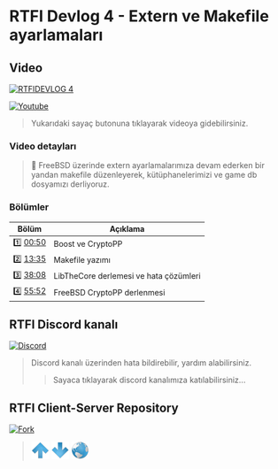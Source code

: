 # RTFI Devlog 4 - Extern ve Makefile ayarlamaları

## Video

[![RTFIDEVLOG 4](https://img.youtube.com/vi/2-YN1TcI6go/0.jpg)](https://youtu.be/2-YN1TcI6go)

[![Youtube](https://img.shields.io/youtube/views/2-YN1TcI6go?style=social&label=Görüntüleme)](https://youtu.be/2-YN1TcI6go)

> Yukarıdaki sayaç butonuna tıklayarak videoya gidebilirsiniz.

### Video detayları

> 💬 FreeBSD üzerinde extern ayarlamalarımıza devam ederken bir yandan makefile düzenleyerek, kütüphanelerimizi ve game db dosyamızı derliyoruz.

### Bölümler

| Bölüm | Açıklama |
| --- | --- |
| 1️⃣ [00:50](https://youtu.be/2-YN1TcI6go?t=50) | Boost ve CryptoPP |
| 2️⃣ [13:35](https://youtu.be/2-YN1TcI6go?t=815) | Makefile yazımı |
| 3️⃣ [38:08](https://youtu.be/2-YN1TcI6go?t=2288) | LibTheCore derlemesi ve hata çözümleri |
| 4️⃣ [55:52](https://youtu.be/2-YN1TcI6go?t=3352) | FreeBSD CryptoPP derlenmesi |

## RTFI Discord kanalı

[![Discord](https://img.shields.io/discord/545564775497859072?label=Discord&logo=discord&style=plastic)](https://discord.gg/JbFdHMK) 

> Discord kanalı üzerinden hata bildirebilir, yardım alabilirsiniz.
>> Sayaca tıklayarak discord kanalımıza katılabilirsiniz...

## RTFI Client-Server Repository

[![Fork](https://img.shields.io/github/forks/cinicin/RTFI?label=RTFI&style=social)](https://github.com/cinicin/RTFI)

> [![up](/ASSETS/up.png)](/TR/RTFIDEVLOG/003.md)  [![down](/ASSETS/down.png)](/TR/RTFIDEVLOG/005.md)  [![index](/ASSETS/index.png)](/README.md)
